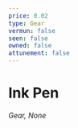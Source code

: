 ```yaml
---
price: 0.02
type: Gear
vermun: false
seen: false
owned: false
attunement: false
---
```

# Ink Pen

*Gear, None*